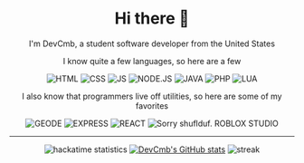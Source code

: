 <div align="center">
<h1>Hi there 👋</h1>
<p>I'm DevCmb, a student software developer from the United States</p>
<p>I know quite a few languages, so here are a few</p>
<p align="center">
  <img alt="HTML" src="https://img.shields.io/badge/HTML-E34F26?logo=html5&logoColor=white&style=for-the-badge" />
  <img alt="CSS" src="https://img.shields.io/badge/CSS-1572B6?logo=css3&logoColor=white&style=for-the-badge" />
  <img alt="JS" src="https://img.shields.io/badge/JS-E7CB4C?logo=javascript&logoColor=black&style=for-the-badge" />
  <img alt="NODE.JS" src="https://img.shields.io/badge/NODE-80B544?logo=node.js&logoColor=white&style=for-the-badge" />
  <img alt="JAVA" src="https://img.shields.io/badge/Java-FFFFFF?logo=openjdk&logoColor=black&style=for-the-badge" />
  <img alt="PHP" src="https://img.shields.io/badge/PHP-777BB4?logo=php&logoColor=white&style=for-the-badge" />
  <img alt="LUA" src="https://img.shields.io/badge/LUA-2C2D72?logo=lua&logoColor=white&style=for-the-badge" />
</p>
<p>I also know that programmers live off utilities, so here are some of my favorites</p>
<p align="center">
  <img alt="GEODE" src="https://img.shields.io/badge/GEODE-8D7ACF?logo=geode&logoColor=white&style=for-the-badge" />
  <img alt="EXPRESS" src="https://img.shields.io/badge/EXPRESS-000000?logo=express&logoColor=white&style=for-the-badge" />
  <img alt="REACT" src="https://img.shields.io/badge/REACT-61DAFB?logo=react&logoColor=black&style=for-the-badge" />
  <img alt="Sorry shuflduf. ROBLOX STUDIO" src="https://img.shields.io/badge/ROBLOX%20STUDIO-00A2FF?logo=roblox-studio&logoColor=white&style=for-the-badge" />
</p>

---
![hackatime statistics](https://github-readme-stats.hackclub.dev/api/wakatime?username=633&api_domain=hackatime.hackclub.com&theme=dark&custom_title=Hackatime+Stats&layout=compact&cache_seconds=0&langs_count=20)
[![DevCmb's GitHub stats](https://github-readme-stats.vercel.app/api?username=29cmb&theme=dark)](https://github.com/anuraghazra/github-readme-stats)
![streak](https://streak-stats.demolab.com/?user=29cmb&theme=highcontrast&card_width=800)
</div>
